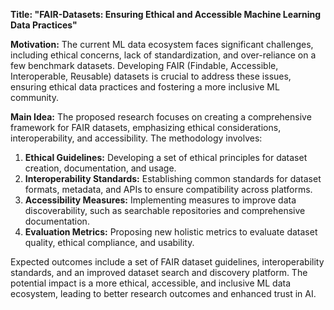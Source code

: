 **Title: "FAIR-Datasets: Ensuring Ethical and Accessible Machine Learning Data Practices"**

**Motivation:**
The current ML data ecosystem faces significant challenges, including ethical concerns, lack of standardization, and over-reliance on a few benchmark datasets. Developing FAIR (Findable, Accessible, Interoperable, Reusable) datasets is crucial to address these issues, ensuring ethical data practices and fostering a more inclusive ML community.

**Main Idea:**
The proposed research focuses on creating a comprehensive framework for FAIR datasets, emphasizing ethical considerations, interoperability, and accessibility. The methodology involves:
1. **Ethical Guidelines:** Developing a set of ethical principles for dataset creation, documentation, and usage.
2. **Interoperability Standards:** Establishing common standards for dataset formats, metadata, and APIs to ensure compatibility across platforms.
3. **Accessibility Measures:** Implementing measures to improve data discoverability, such as searchable repositories and comprehensive documentation.
4. **Evaluation Metrics:** Proposing new holistic metrics to evaluate dataset quality, ethical compliance, and usability.

Expected outcomes include a set of FAIR dataset guidelines, interoperability standards, and an improved dataset search and discovery platform. The potential impact is a more ethical, accessible, and inclusive ML data ecosystem, leading to better research outcomes and enhanced trust in AI.